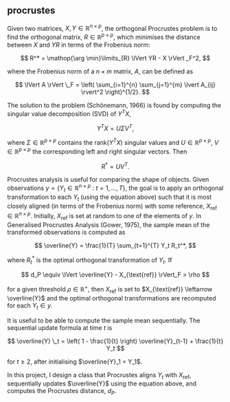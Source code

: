 ## procrustes

Given two matrices, $X, Y \in ℝ ^ {n \times p}$, the orthogonal Procrustes problem is to find the orthogonal matrix, $R \in ℝ ^ {p \times p}$, which minimises the distance between $X$ and $YR$ in terms of the Frobenius norm:

$$
R^* = \mathop{\arg \min}\limits_{R} \lVert YR - X \rVert _F^2,
$$

where the Frobenius norm of a $n \times m$ matrix, $A$, can be defined as

$$
\lVert A \rVert \_F = \left( \sum_{i=1}^{n} \sum_{j=1}^{m} \lvert A_{ij} \rvert^2 \right)^{1/2}.
$$

The solution to the problem (Schönemann, 1966) is found by computing the singular value decomposition (SVD) of $Y^T X$,

$$
Y^T X = U \Sigma V^T,
$$

where $\Sigma \in ℝ ^ {p \times p}$ contains the rank($Y^T X$) singular values and $U \in ℝ ^ {p \times p}$, $V \in ℝ ^ {p \times p}$ the corresponding left and right singular vectors. Then

$$
R^* = UV^T.
$$

Procrustes analysis is useful for comparing the shape of objects. Given observations $`y = \{ Y_t \in ℝ ^ {n \times p} \ : \ t = 1, \ldots, T \}`$, the goal is to apply an orthogonal transformation to each $Y_t$ (using the equation above) such that it is most closely aligned (in terms of the Frobenius norm) with some reference, $X_{\text{ref}} \in ℝ ^ {n \times p}$. Initially, $X_{\text{ref}}$ is set at random to one of the elements of $y$. In Generalised Procrustes Analysis (Gower, 1975), the sample mean of the transformed observations is computed as

$$
\overline{Y} = \frac{1}{T} \sum_{t=1}^{T} Y_t R_t^*,
$$

where $R_t^*$ is the optimal orthogonal transformation of $Y_t$. If

$$
d_P \equiv \lVert \overline{Y} - X_{\text{ref}} \rVert_F > \rho
$$

for a given threshold $\rho \in ℝ^+$, then $X_{\text{ref}}$ is set to $X_{\text{ref}} \leftarrow \overline{Y}$ and the optimal orthogonal transformations are recomputed for each $Y_t \in y$.

It is useful to be able to compute the sample mean sequentially. The sequential update formula at time $t$ is

$$
\overline{Y} \_t = \left( 1 - \frac{1}{t} \right) \overline{Y}_{t-1} + \frac{1}{t} Y_t
$$

for $t \geq 2$, after initialising $\overline{Y}_1 = Y_1$.

In this project, I design a class that Procrustes aligns $Y_t$ with $X_{\text{ref}}$, sequentially updates $\overline{Y}$ using the equation above, and computes the Procrustes distance, $d_P$.
